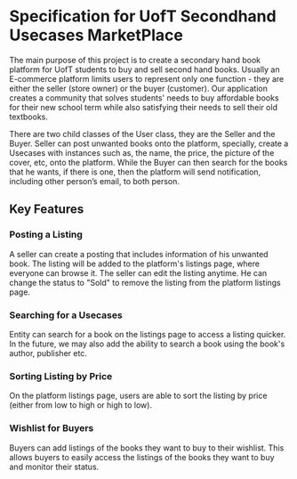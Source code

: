 # Specification for UofT Secondhand Usecases MarketPlace

The main purpose of this project is to create a secondary hand book platform for UofT students to buy and sell second 
hand books. Usually an E-commerce platform limits users to represent only one function - they are either the seller 
(store owner) or the buyer (customer). Our application creates a community that solves students' needs to buy affordable 
books for their new school term while also satisfying their needs to sell their old textbooks. 

There are two child classes of the User class, they are the Seller and the Buyer. Seller can post unwanted books onto
the platform, specially, create a Usecases with instances such as, the name, the price, the picture of the cover, etc,
onto the platform. While the Buyer can then search for the books that he wants, if there is one, then the platform will
send notification, including other person’s email, to both person.

## Key Features 

### Posting a Listing
A seller can create a posting that includes information of his unwanted book. The listing will be added to the platform's
listings page, where everyone can browse it. The seller can edit the listing anytime. He can change the status 
to "Sold" to remove the listing from the platform listings page.

### Searching for a Usecases
Entity can search for a book on the listings page to access a listing quicker. In the future, we may also add the ability
to search a book using the book's author, publisher etc.

### Sorting Listing by Price
On the platform listings page, users are able to sort the listing by price (either from low to high or high to low).

### Wishlist for Buyers
Buyers can add listings of the books they want to buy to their wishlist. This allows buyers to easily access the listings
of the books they want to buy and monitor their status.



